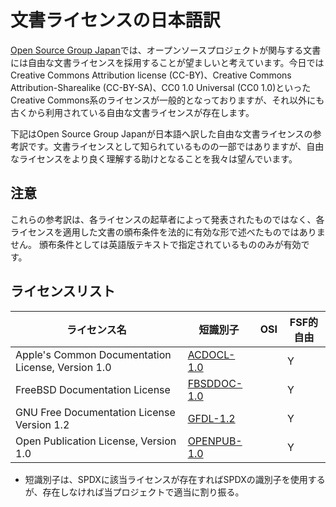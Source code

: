 # 文書ライセンスの日本語訳

[Open Source Group Japan](https://opensource.jp/)では、オープンソースプロジェクトが関与する文書には自由な文書ライセンスを採用することが望ましいと考えています。今日ではCreative Commons Attribution license (CC-BY)、Creative Commons Attribution-Sharealike (CC-BY-SA)、CC0 1.0 Universal (CC0 1.0)といったCreative Commons系のライセンスが一般的となっておりますが、それ以外にも古くから利用されている自由な文書ライセンスが存在します。

下記はOpen Source Group Japanが日本語へ訳した自由な文書ライセンスの参考訳です。文書ライセンスとして知られているものの一部ではありますが、自由なライセンスをより良く理解する助けとなることを我々は望んでいます。

## 注意

これらの参考訳は、各ライセンスの起草者によって発表されたものではなく、各ライセンスを適用した文書の頒布条件を法的に有効な形で述べたものではありません。 頒布条件としては英語版テキストで指定されているもののみが有効です。 

## ライセンスリスト

| ライセンス名                                                                 | 短識別子                                   | OSI  | FSF的自由 |
|----------------------------------------------------------------------------|------------------------------------------|------|-----------|
| Apple's Common Documentation License, Version 1.0                          | [ACDOCL-1.0][]                           |      | Y         |
| FreeBSD Documentation License                                              | [FBSDDOC-1.0][]                          |      | Y         |
| GNU Free Documentation License Version 1.2                                 | [GFDL-1.2][]                             |      | Y         |
| Open Publication License, Version 1.0                                      | [OPENPUB-1.0][]                          |      | Y         |

[ACDOCL-1.0]: ACDOCL-1.0/ACDOCL-1.0.md
[FBSDDOC-1.0]: FBSDDOC-1.0/FBSDDOC-1.0.md
[GFDL-1.2]: GFDL-1.2/GFDL-1.2.md
[OPENPUB-1.0]: OPENPUB-1.0/OPENPUB-1.0.md

* 短識別子は、SPDXに該当ライセンスが存在すればSPDXの識別子を使用するが、存在しなければ当プロジェクトで適当に割り振る。
